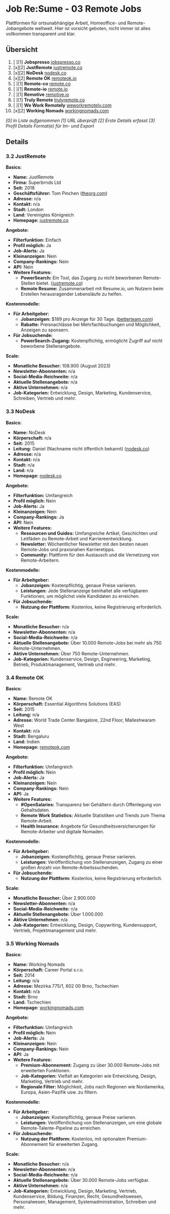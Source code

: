 # Job Re:Sume - 03 Remote Jobs


Plattformen für ortsunabhängige Arbeit, Homeoffice- und Remote-Jobangebote weltweit. Hier ist vorsicht geboten, nicht immer ist alles vollkommen transparent und klar.

## Übersicht

1. [ ][1] **Jobspresso** [jobspresso.co](https://jobspresso.co) 
1. [x][2] **JustRemote** [justremote.co](https://justremote.co) 
1. [x][2] **NoDesk** [nodesk.co](https://nodesk.co/remote-work/startups/)  
1. [x][2] **Remote OK** [remoteok.io](https://remoteok.io)  
1. [ ][1] **Remote-co** [remote.co](https://remote.co)  
1. [ ][1] **Remote-io** [remote.io](https://www.remote.io/)  
1. [ ][1] **Remotive** [remotive.io](https://remotive.io)  
1. [ ][1] **Truly Remote** [trulyremote.co](https://trulyremote.co/)  
1. [ ][1] **We Work Remotely** [weworkremotely.com](https://weworkremotely.com/100-percent-remote-jobs)  
1. [x][2] **Working Nomads** [workingnomads.com](https://www.workingnomads.com/remote-startup-jobs)  


*[0] In Liste aufgenommen
[1] URL überprüft
[2] Erste Details erfasst
[3] Profil Details Format(e) für Im- und Export*


## Details



### 3.2 JustRemote

**Basics:**  
- **Name:** JustRemote  
- **Firma:** Superbrnds Ltd  
- **Seit:** 2018  
- **Geschäftsführer:** Tom Pinchen ([theorg.com](https://theorg.com/org/justremote/org-chart/tom-pinchen))  
- **Adresse:** n/a  
- **Kontakt:** n/a  
- **Stadt:** London  
- **Land:** Vereinigtes Königreich  
- **Homepage:** [justremote.co](https://justremote.co)

**Angebote:**  
- **Filterfunktion:** Einfach  
- **Profil möglich:** Ja  
- **Job-Alerts:** Ja  
- **Kleinanzeigen:** Nein  
- **Company-Rankings:** Nein  
- **API:** Nein  
- **Weitere Features:**  
  - **PowerSearch:** Ein Tool, das Zugang zu nicht beworbenen Remote-Stellen bietet. ([justremote.co](https://justremote.co/power-search))  
  - **Remote Resume:** Zusammenarbeit mit Resume.io, um Nutzern beim Erstellen herausragender Lebensläufe zu helfen.  

**Kostenmodelle:**  
- **Für Arbeitgeber:**  
  - **Jobanzeigen:** $189 pro Anzeige für 30 Tage. ([betterteam.com](https://www.betterteam.com/justremote))  
  - **Rabatte:** Preisnachlässe bei Mehrfachbuchungen und Möglichkeit, Anzeigen zu sponsern.  
- **Für Jobsuchende:**  
  - **PowerSearch-Zugang:** Kostenpflichtig, ermöglicht Zugriff auf nicht beworbene Stellenangebote.  

**Scale:**  
- **Monatliche Besucher:** 108.900 (August 2023)
- **Newsletter-Abonnenten:** n/a  
- **Social-Media-Reichweite:** n/a  
- **Aktuelle Stellenangebote:** n/a  
- **Aktive Unternehmen:** n/a  
- **Job-Kategorien:** Entwicklung, Design, Marketing, Kundenservice, Schreiben, Vertrieb und mehr.  


### 3.3 NoDesk

**Basics:**  
- **Name:** NoDesk  
- **Körperschaft:** n/a  
- **Seit:** 2015  
- **Leitung:** Daniel (Nachname nicht öffentlich bekannt) ([nodesk.co](https://nodesk.co/blog/five-years-of-remote-work/))  
- **Adresse:** n/a  
- **Kontakt:** n/a  
- **Stadt:** n/a  
- **Land:** n/a  
- **Homepage:** [nodesk.co](https://nodesk.co/)

**Angebote:**  
- **Filterfunktion:** Umfangreich  
- **Profil möglich:** Nein  
- **Job-Alerts:** Ja  
- **Kleinanzeigen:** Nein  
- **Company-Rankings:** Ja  
- **API:** Nein  
- **Weitere Features:**  
  - **Ressourcen und Guides:** Umfangreiche Artikel, Geschichten und Leitfäden zu Remote-Arbeit und Karriereentwicklung.  
  - **Newsletter:** Wöchentlicher Newsletter mit den besten neuen Remote-Jobs und praxisnahen Karrieretipps.  
  - **Community:** Plattform für den Austausch und die Vernetzung von Remote-Arbeitern.  

**Kostenmodelle:**  
- **Für Arbeitgeber:**  
  - **Jobanzeigen:** Kostenpflichtig, genaue Preise variieren.  
  - **Leistungen:** Jede Stellenanzeige beinhaltet alle verfügbaren Funktionen, um möglichst viele Kandidaten zu erreichen.  
- **Für Jobsuchende:**  
  - **Nutzung der Plattform:** Kostenlos, keine Registrierung erforderlich.  

**Scale:**  
- **Monatliche Besucher:** n/a  
- **Newsletter-Abonnenten:** n/a  
- **Social-Media-Reichweite:** n/a  
- **Aktuelle Stellenangebote:** Über 10.000 Remote-Jobs bei mehr als 750 Remote-Unternehmen.  
- **Aktive Unternehmen:** Über 750 Remote-Unternehmen.  
- **Job-Kategorien:** Kundenservice, Design, Engineering, Marketing, Betrieb, Produktmanagement, Vertrieb und mehr.  


### 3.4 Remote OK

**Basics:**
- **Name:** Remote OK
- **Körperschaft:** Essential Algorithms Solutions (EAS)
- **Seit:** 2015
- **Leitung:** n/a
- **Adresse:** World Trade Center Bangalore, 22nd Floor, Malleshwaram West
- **Kontakt:** n/a
- **Stadt:** Bengaluru
- **Land:** Indien
- **Homepage:** [remoteok.com](https://remoteok.com/)

**Angebote:**
- **Filterfunktion:** Umfangreich
- **Profil möglich:** Nein
- **Job-Alerts:** Ja
- **Kleinanzeigen:** Nein
- **Company-Rankings:** Nein
- **API:** Ja
- **Weitere Features:**
  - **#OpenSalaries:** Transparenz bei Gehältern durch Offenlegung von Gehaltsdaten.
  - **Remote Work Statistics:** Aktuelle Statistiken und Trends zum Thema Remote-Arbeit.
  - **Health Insurance:** Angebote für Gesundheitsversicherungen für Remote-Arbeiter und digitale Nomaden.

**Kostenmodelle:**
- **Für Arbeitgeber:**
  - **Jobanzeigen:** Kostenpflichtig, genaue Preise variieren.
  - **Leistungen:** Veröffentlichung von Stellenanzeigen, Zugang zu einer großen Anzahl von Remote-Arbeitssuchenden.
- **Für Jobsuchende:**
  - **Nutzung der Plattform:** Kostenlos, keine Registrierung erforderlich.

**Scale:**
- **Monatliche Besucher:** Über 2.900.000
- **Newsletter-Abonnenten:** n/a
- **Social-Media-Reichweite:** n/a
- **Aktuelle Stellenangebote:** Über 1.000.000
- **Aktive Unternehmen:** n/a
- **Job-Kategorien:** Entwicklung, Design, Copywriting, Kundensupport, Vertrieb, Projektmanagement und mehr.


### 3.5 Working Nomads

**Basics:**
- **Name:** Working Nomads
- **Körperschaft:** Career Portal s.r.o.
- **Seit:** 2014
- **Leitung:** n/a
- **Adresse:** Mezírka 775/1, 602 00 Brno, Tschechien
- **Kontakt:** n/a
- **Stadt:** Brno
- **Land:** Tschechien
- **Homepage:** [workingnomads.com](https://www.workingnomads.com)

**Angebote:**
- **Filterfunktion:** Umfangreich
- **Profil möglich:** Nein
- **Job-Alerts:** Ja
- **Kleinanzeigen:** Nein
- **Company-Rankings:** Nein
- **API:** Ja
- **Weitere Features:**
  - **Premium-Abonnement:** Zugang zu über 30.000 Remote-Jobs mit erweiterten Funktionen.
  - **Job-Kategorien:** Vielfalt an Kategorien wie Entwicklung, Design, Marketing, Vertrieb und mehr.
  - **Regionale Filter:** Möglichkeit, Jobs nach Regionen wie Nordamerika, Europa, Asien-Pazifik usw. zu filtern.

**Kostenmodelle:**
- **Für Arbeitgeber:**
  - **Jobanzeigen:** Kostenpflichtig, genaue Preise variieren.
  - **Leistungen:** Veröffentlichung von Stellenanzeigen, um eine globale Remote-Talente-Pipeline zu erreichen.
- **Für Jobsuchende:**
  - **Nutzung der Plattform:** Kostenlos, mit optionalem Premium-Abonnement für erweiterten Zugang.

**Scale:**
- **Monatliche Besucher:** n/a
- **Newsletter-Abonnenten:** n/a
- **Social-Media-Reichweite:** n/a
- **Aktuelle Stellenangebote:** Über 30.000 Remote-Jobs verfügbar.
- **Aktive Unternehmen:** n/a
- **Job-Kategorien:** Entwicklung, Design, Marketing, Vertrieb, Kundenservice, Bildung, Finanzen, Recht, Gesundheitswesen, Personalwesen, Management, Systemadministration, Schreiben und mehr.
